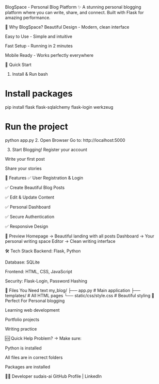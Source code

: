 BlogSpace - Personal Blog Platform ✨
A stunning personal blogging platform where you can write, share, and connect. Built with Flask for amazing performance.

🌟 Why BlogSpace?
Beautiful Design - Modern, clean interface

Easy to Use - Simple and intuitive

Fast Setup - Running in 2 minutes

Mobile Ready - Works perfectly everywhere

🚀 Quick Start
1. Install & Run
bash
# Install packages
pip install flask flask-sqlalchemy flask-login werkzeug

# Run the project
python app.py
2. Open Browser
Go to: http://localhost:5000

3. Start Blogging!
Register your account

Write your first post

Share your stories

🎯 Features
✅ User Registration & Login

✅ Create Beautiful Blog Posts

✅ Edit & Update Content

✅ Personal Dashboard

✅ Secure Authentication

✅ Responsive Design

📸 Preview
Homepage → Beautiful landing with all posts
Dashboard → Your personal writing space
Editor → Clean writing interface

🛠️ Tech Stack
Backend: Flask, Python

Database: SQLite

Frontend: HTML, CSS, JavaScript

Security: Flask-Login, Password Hashing

📁 Files You Need
text
my_blog/
├── app.py                 # Main application
├── templates/            # All HTML pages
└── static/css/style.css  # Beautiful styling
💫 Perfect For
Personal blogging

Learning web development

Portfolio projects

Writing practice

🆘 Quick Help
Problem? → Make sure:

Python is installed

All files are in correct folders

Packages are installed

👨‍💻 Developer
sudais-ai
GitHub Profile | LinkedIn